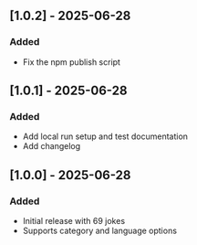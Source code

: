 ## [1.0.2] - 2025-06-28

### Added

- Fix the npm publish script

## [1.0.1] - 2025-06-28

### Added

- Add local run setup and test documentation
- Add changelog

## [1.0.0] - 2025-06-28

### Added

- Initial release with 69 jokes
- Supports category and language options
